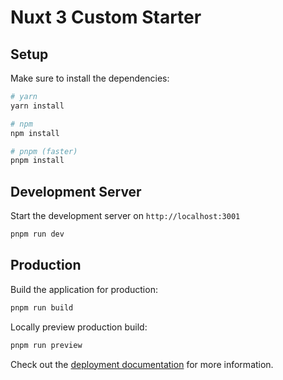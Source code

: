 # Nuxt 3 Custom Starter

## Setup

Make sure to install the dependencies:

```bash
# yarn
yarn install

# npm
npm install

# pnpm (faster)
pnpm install
```

## Development Server

Start the development server on `http://localhost:3001`

```bash
pnpm run dev
```

## Production

Build the application for production:

```bash
pnpm run build
```

Locally preview production build:

```bash
pnpm run preview
```

Check out the [deployment documentation](https://nuxt.com/docs/getting-started/deployment) for more information.
